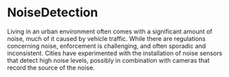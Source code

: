 # NoiseDetection

Living in an urban environment often comes with a significant amount of noise, much of it caused by vehicle traffic. 
While there are regulations concerning noise, enforcement is challenging, and often sporadic and inconsistent. 
Cities have experimented with the installation of noise sensors that detect high noise levels, possibly in combination
with cameras that record the source of the noise.
